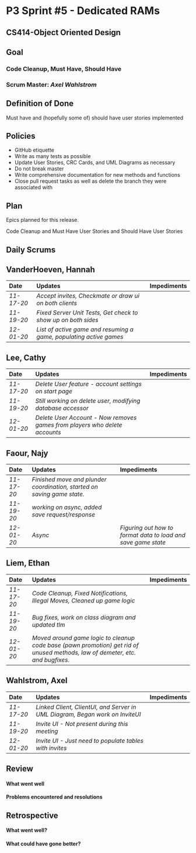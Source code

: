 # P3 Sprint #5 - Dedicated RAMs
## CS414-Object Oriented Design

## Goal

### Code Cleanup, Must Have, Should Have

### Scrum Master: *Axel Wahlstrom*

## Definition of Done

Must have and (hopefully some of) should have user stories implemented

## Policies

* GitHub etiquette
* Write as many tests as possible
* Update User Stories, CRC Cards, and UML Diagrams as necessary
* Do not break master
* Write comprehensive documentation for new methods and functions
* Close pull request tasks as well as delete the branch they were associated with

## Plan

Epics planned for this release.

Code Cleanup and Must Have User Stories and Should Have User Stories

## Daily Scrums

## VanderHoeven, Hannah
| Date | Updates | Impediments |
| :--- | :--- | :--- |
| *11-17-20* | *Accept invites, Checkmate or draw ui on both clients* |  |
| *11-19-20* | *Fixed Server Unit Tests, Get check to show up on both sides*  |  |
| *12-01-20* | *List of active game and resuming a game, populating active games* |  |

## Lee, Cathy
| Date | Updates | Impediments |
| :--- | :--- | :--- |
| *11-17-20* | *Delete User feature - account settings on start page* |  |
| *11-19-20* | *Still working on delete user, modifying database accessor* |  |
| *12-01-20* | *Delete User Account - Now removes games from players who delete accounts* |  |

## Faour, Najy
| Date | Updates | Impediments |
| :--- | :--- | :--- |
| *11-17-20* | *Finished move and plunder coordination, started on saving game state.* |  |
| *11-19-20* | *working on async, added save request/response* |  |
| *12-01-20* | *Async* | *Figuring out how to format data to load and save game state* |

## Liem, Ethan
| Date | Updates | Impediments |
| :--- | :--- | :--- |
| *11-17-20* | *Code Cleanup, Fixed Notifications, Illegal Moves, Cleaned up game logic* |  |
| *11-19-20* | *Bug fixes, work on class diagram and updated tlm*  |  |
| *12-01-20* | *Moved around game logic to cleanup code base (pawn promotion) get rid of unused methods, law of demeter, etc. and bugfixes.* |  |

## Wahlstrom, Axel
| Date | Updates | Impediments |
| :--- | :--- | :--- |
| *11-17-20* | *Linked Client, ClientUI, and Server in UML Diagram, Began work on InviteUI* |  |
| *11-19-20* | *Invite UI - Not present during this meeting* |  |
| *12-01-20* | *Invite UI - Just need to populate tables with invites* |  |

## Review

#### What went well

#### Problems encountered and resolutions

## Retrospective

#### What went well?

#### What could have gone better?
